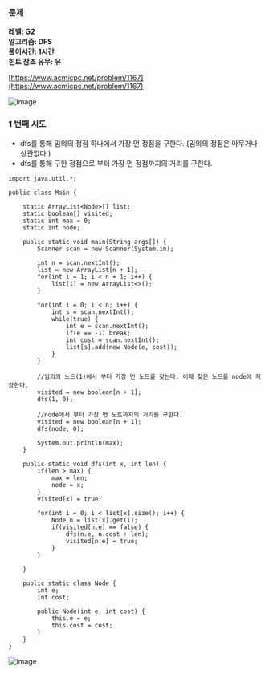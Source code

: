### **문제**         

**레벨: G2  
알고리즘: DFS**  
**풀이시간: 1시간  
힌트 참조 유무: 유**

[https://www.acmicpc.net/problem/1167](https://www.acmicpc.net/problem/1167)

![image](https://github.com/sunwon12/Today-I-Learn/assets/92251131/ee50eb7a-b8bf-4dda-a7dc-4657b2d08b3b)

### **1 번째 시도**   

-   dfs를 통해 임의의 정점 하나에서 가장 먼 정점을 구한다. (임의의 정점은 아무거나 상관없다.)
-   dfs를 통해 구한 정점으로 부터 가장 먼 정점까지의 거리를 구한다.

```
import java.util.*;
 
public class Main {    
 
    static ArrayList<Node>[] list;
    static boolean[] visited;
    static int max = 0;
    static int node;
    
    public static void main(String args[]) {
        Scanner scan = new Scanner(System.in);
        
        int n = scan.nextInt();
        list = new ArrayList[n + 1]; 
        for(int i = 1; i < n + 1; i++) {
            list[i] = new ArrayList<>();
        }
        
        for(int i = 0; i < n; i++) {
            int s = scan.nextInt();
            while(true) {
                int e = scan.nextInt();
                if(e == -1) break;
                int cost = scan.nextInt();
                list[s].add(new Node(e, cost));
            }
        }
        
        //임의의 노드(1)에서 부터 가장 먼 노드를 찾는다. 이때 찾은 노드를 node에 저장한다.
        visited = new boolean[n + 1];
        dfs(1, 0);
        
        //node에서 부터 가장 먼 노트까지의 거리를 구한다.
        visited = new boolean[n + 1];
        dfs(node, 0);
        
        System.out.println(max);
    }
    
    public static void dfs(int x, int len) {
        if(len > max) {
            max = len;
            node = x;
        }
        visited[x] = true;
        
        for(int i = 0; i < list[x].size(); i++) {
            Node n = list[x].get(i);
            if(visited[n.e] == false) {
                dfs(n.e, n.cost + len);
                visited[n.e] = true;
            }
        }
        
    }
    
    public static class Node {
        int e;
        int cost;
        
        public Node(int e, int cost) {
            this.e = e;
            this.cost = cost;
        }
    }
}
```
![image](https://github.com/sunwon12/Today-I-Learn/assets/92251131/6eb41fee-e28f-4de0-b631-7223195f0ca7)
